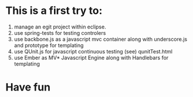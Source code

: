 This is a first try to:
=======================

1. manage an egit project within eclipse. 
2. use spring-tests for testing controlers  
3. use backbone.js as a javascript mvc container along with underscore.js and prototype for templating
4. use QUnit.js for javascript continuous testing (see) qunitTest.html
5. use Ember as MV* Javascript Engine along with  Handlebars for templating

Have fun
=========

